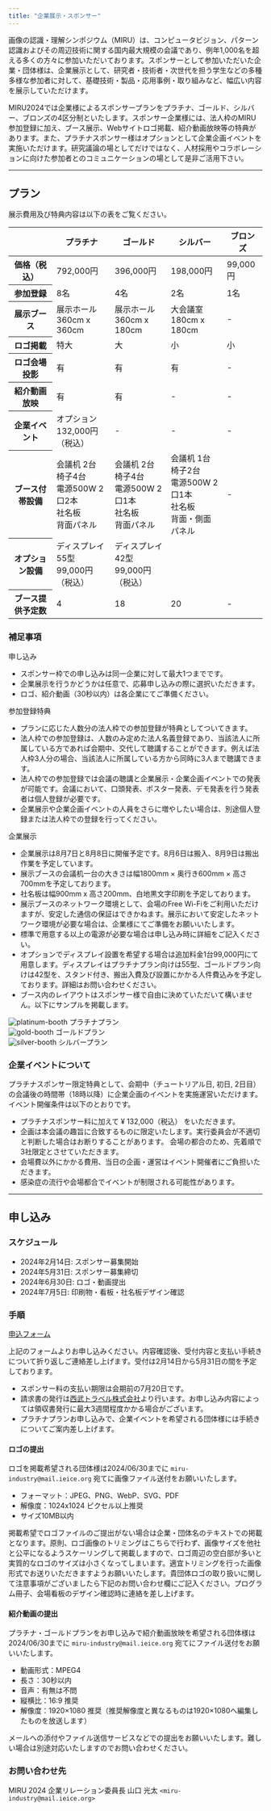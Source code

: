 ```yaml
---
title: "企業展示・スポンサー"
---
```


画像の認識・理解シンポジウム（MIRU）は、コンピュータビジョン、パターン認識およびその周辺技術に関する国内最大規模の会議であり、例年1,000名を超える多くの方々に参加いただいております。スポンサーとして参加いただいた企業・団体様は、企業展示として、研究者・技術者・次世代を担う学生などの多種多様な参加者に対して、基礎技術・製品・応用事例・取り組みなど、幅広い内容を展示していただけます。

MIRU2024では企業様によるスポンサープランをプラチナ、ゴールド、シルバー、ブロンズの4区分制といたします。スポンサー企業様には、法人枠のMIRU参加登録に加え、ブース展示、Webサイトロゴ掲載、紹介動画放映等の特典があります。また、プラチナスポンサー様はオプションとして企業企画イベントを実施いただけます。研究議論の場としてだけではなく、人材採用やコラボレーションに向けた参加者とのコミュニケーションの場として是非ご活用下さい。

---

## プラン

展示費用及び特典内容は以下の表をご覧ください。

<table class="table">
<thead class="table-dark">
<tr>
  <th scope="col"></th>
  <th scope="col">プラチナ</th>
  <th scope="col">ゴールド</th>
  <th scope="col">シルバー</th>
  <th scope="col">ブロンズ</th>
</tr>
</thead>
<tbody>
<tr>
  <th scope="row">価格（税込）</th>
  <td>792,000円</td>
  <td>396,000円</td>
  <td>198,000円</td>
  <td>99,000円</td>
</tr>
<tr>
  <th scope="row">参加登録</td>
  <td>8名</td>
  <td>4名</td>
  <td>2名</td>
  <td>1名</td>
</tr>
<tr>
  <th scope="row">展示ブース</th>
  <td>展示ホール<br>360cm x 360cm</td>
  <td>展示ホール<br>360cm x 180cm</td>
  <td>大会議室<br>180cm x 180cm</td>
  <td>-</td>
</tr>
<tr>
  <th scope="row">ロゴ掲載</th>
  <td>特大</td>
  <td>大</td>
  <td>小</td>
  <td>小</td>
</tr>
<tr>
  <th scope="row">ロゴ会場投影</th>
  <td>有</td>
  <td>有</td>
  <td>有</td>
  <td>-</td>
</tr>
<tr>
  <th scope="row">紹介動画放映</th>
  <td>有</td>
  <td>有</td>
  <td>-</td>
  <td>-</td>
</tr>
<tr>
  <th scope="row">企業イベント</th>
  <td>オプション<br>132,000円（税込）</td>
  <td>-</td>
  <td>-</td>
  <td>-</td>
</tr>
<tr>
  <th scope="row">ブース付帯設備</th>
  <td>会議机 2台<br>椅子4台<br>電源500W 2口2本<br>社名板<br>背面パネル</td>
  <td>会議机 2台<br>椅子4台<br>電源500W 2口1本<br>社名板<br>背面パネル</td>
  <td>会議机 1台<br>椅子2台<br>電源500W 2口1本<br>社名板<br>背面・側面パネル</td>
  <td>-</td>
</tr>
<tr>
  <th scope="row">オプション設備</th>
  <td>ディスプレイ 55型<br>99,000円（税込）</td>
  <td>ディスプレイ 42型<br>99,000円（税込）</td>
  <td></td>
  <td></td>
</tr>
<tr>
  <th scope="row">ブース提供予定数</th>
  <td>4</td>
  <td>18</td>
  <td>20</td>
  <td>-</td>
</tr>
</tbody>
</table>

### 補足事項

申し込み

- スポンサー枠での申し込みは同一企業に対して最大1つまでです。
- 企業展示を行うかどうかは任意で、応募申し込みの際に選択いただきます。
- ロゴ、紹介動画（30秒以内）は各企業にてご準備ください。

参加登録特典

- プランに応じた人数分の法人枠での参加登録が特典としてついてきます。
- 法人枠での参加登録は、人数のみ定めた法人名義登録であり、当該法人に所属している方であれば会期中、交代して聴講することができます。例えば法人枠3人分の場合、当該法人に所属している方から同時に3人まで聴講できます。
- 法人枠での参加登録では会議の聴講と企業展示・企業企画イベントでの発表が可能です。会議において、口頭発表、ポスター発表、デモ発表を行う発表者は個人登録が必要です。
- 企業展示や企業企画イベントの人員をさらに増やしたい場合は、別途個人登録または法人枠での登録を行ってください。

企業展示

- 企業展示は8月7日と8月8日に開催予定です。8月6日は搬入、8月9日は搬出作業を予定しています。
- 展示ブースの会議机一台の大きさは幅1800mm × 奥行き600mm × 高さ700mmを予定しております。
- 社名板は幅900mm x 高さ200mm、白地黒文字印刷を予定しております。
- 展示ブースのネットワーク環境として、会場のFree Wi-Fiをご利用いただけますが、安定した通信の保証はできかねます。展示において安定したネットワーク環境が必要な場合は、企業様にてご準備をお願いいたします。
- 標準で用意する以上の電源が必要な場合は申し込み時に詳細をご記入ください。
- オプションでディスプレイ設置を希望する場合は追加料金1台99,000円にて用意します。ディスプレイはプラチナプラン向けは55型、ゴールドプラン向けは42型を、スタンド付き、搬出入費及び設置にかかる人件費込みを予定しております。詳細はお問い合わせください。
- ブース内のレイアウトはスポンサー様で自由に決めていただいて構いません。以下にサンプルを掲載します。

<div class="container text-center mb-4">
  <div class="row">
    <div class="col">
      <img src="/sponsor-platinum-booth.png" class="img-thumbnail" alt="platinum-booth">
      プラチナプラン
    </div>
    <div class="col">
      <img src="/sponsor-gold-booth.png" class="img-thumbnail" alt="gold-booth">
      ゴールドプラン
    </div>
    <div class="col">
      <img src="/sponsor-silver-booth.png" class="img-thumbnail" alt="silver-booth">
      シルバープラン
    </div>
  </div>
</div>

### 企業イベントについて

プラチナスポンサー限定特典として、会期中（チュートリアル日, 初日, 2日目）の会議後の時間帯（18時以降）に企業企画のイベントを実施運営いただけます。イベント開催条件は以下のとおりです。

- プラチナスポンサー料に加えて ¥ 132,000（税込） をいただきます。
- 企画は本会議の趣旨に合致するものに限定いたします。実行委員会が不適切と判断した場合はお断りすることがあります。
会場の都合のため、先着順で3社限定とさせていただきます。
- 会場費以外にかかる費用、当日の企画・運営はイベント開催者にご負担いただきます。
- 感染症の流行や会場都合でイベントが制限される可能性があります。

---

## 申し込み

### スケジュール

- 2024年2月14日: スポンサー募集開始
- 2024年5月31日: スポンサー募集締切
- 2024年6月30日: ロゴ・動画提出
- 2024年7月5日: 印刷物・看板・社名板デザイン確認

### 手順

[申込フォーム](https://docs.google.com/forms/d/e/1FAIpQLSfX-7MlnoQQbm7ih9hnD0CtKoOabqD2fPPxDuneTk82ofBwhQ/viewform?usp=sf_link)

上記のフォームよりお申し込みください。内容確認後、受付内容と支払い手続きについて折り返しご連絡差し上げます。受付は2月14日から5月31日の間を予定しております。

- スポンサー料の支払い期限は会期前の7月20日です。
- 請求書の発行は[西武トラベル株式会社](https://www.seibutravel.co.jp/)より行います。お申し込み内容によっては領収書発行に最大3週間程度かかる場合がございます。
- プラチナプランお申し込みで、企業イベントを希望される団体様には手続きについてご案内差し上げます。


#### ロゴの提出

ロゴを掲載希望される団体様は2024/06/30までに `miru-industry@mail.ieice.org` 宛てに画像ファイル送付をお願いいたします。

- フォーマット：JPEG、PNG、WebP、SVG、PDF
- 解像度：1024x1024 ピクセル以上推奨
- サイズ10MB以内

掲載希望でロゴファイルのご提出がない場合は企業・団体名のテキストでの掲載となります。原則、ロゴ画像のトリミングはこちらで行わず、画像サイズを他社と公平になるようスケーリングして掲載しますので、ロゴ周辺の空白部が多いと実質的なロゴのサイズは小さくなってしまいます。適宜トリミングを行った画像形式でお送りいただきますようお願いいたします。貴団体ロゴの取り扱いに関して注意事項がございましたら下記のお問い合わせ欄にご記入ください。プログラム冊子、会場看板のデザイン確認時に連絡を差し上げます。

#### 紹介動画の提出

プラチナ・ゴールドプランをお申し込みで紹介動画放映を希望される団体様は2024/06/30までに `miru-industry@mail.ieice.org` 宛てにファイル送付をお願いいたします。

- 動画形式：MPEG4
- 長さ：30秒以内
- 音声：有無は不問
- 縦横比：16:9 推奨
- 解像度：1920×1080 推奨（推奨解像度と異なるものは1920×1080へ編集したものを放送します）

メールへの添付やファイル送信サービスなどでの提出をお願いいたします。難しい場合は別途対応いたしますのでお問い合わせください。

### お問い合わせ先

MIRU 2024 企業リレーション委員長
山口 光太 `<miru-industry@mail.ieice.org>`
